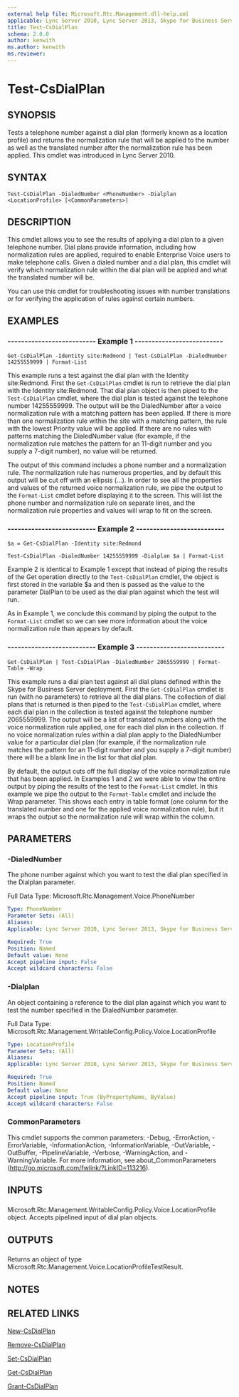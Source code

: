 ```yaml
---
external help file: Microsoft.Rtc.Management.dll-help.xml
applicable: Lync Server 2010, Lync Server 2013, Skype for Business Server 2015, Skype for Business Server 2019
title: Test-CsDialPlan
schema: 2.0.0
author: kenwith
ms.author: kenwith
ms.reviewer:
---
```


# Test-CsDialPlan

## SYNOPSIS
Tests a telephone number against a dial plan (formerly known as a location profile) and returns the normalization rule that will be applied to the number as well as the translated number after the normalization rule has been applied.
This cmdlet was introduced in Lync Server 2010.


## SYNTAX

```
Test-CsDialPlan -DialedNumber <PhoneNumber> -Dialplan <LocationProfile> [<CommonParameters>]
```

## DESCRIPTION
This cmdlet allows you to see the results of applying a dial plan to a given telephone number.
Dial plans provide information, including how normalization rules are applied, required to enable Enterprise Voice users to make telephone calls.
Given a dialed number and a dial plan, this cmdlet will verify which normalization rule within the dial plan will be applied and what the translated number will be.

You can use this cmdlet for troubleshooting issues with number translations or for verifying the application of rules against certain numbers.


## EXAMPLES

### -------------------------- Example 1 --------------------------
```
Get-CsDialPlan -Identity site:Redmond | Test-CsDialPlan -DialedNumber 14255559999 | Format-List
```

This example runs a test against the dial plan with the Identity site:Redmond.
First the `Get-CsDialPlan` cmdlet is run to retrieve the dial plan with the Identity site:Redmond.
That dial plan object is then piped to the `Test-CsDialPlan` cmdlet, where the dial plan is tested against the telephone number 14255559999.
The output will be the DialedNumber after a voice normalization rule with a matching pattern has been applied.
If there is more than one normalization rule within the site with a matching pattern, the rule with the lowest Priority value will be applied.
If there are no rules with patterns matching the DialedNumber value (for example, if the normalization rule matches the pattern for an 11-digit number and you supply a 7-digit number), no value will be returned.

The output of this command includes a phone number and a normalization rule.
The normalization rule has numerous properties, and by default this output will be cut off with an ellipsis (...).
In order to see all the properties and values of the returned voice normalization rule, we pipe the output to the `Format-List` cmdlet before displaying it to the screen.
This will list the phone number and normalization rule on separate lines, and the normalization rule properties and values will wrap to fit on the screen.


### -------------------------- Example 2 --------------------------
```
$a = Get-CsDialPlan -Identity site:Redmond

Test-CsDialPlan -DialedNumber 14255559999 -Dialplan $a | Format-List
```

Example 2 is identical to Example 1 except that instead of piping the results of the Get operation directly to the `Test-CsDialPlan` cmdlet, the object is first stored in the variable $a and then is passed as the value to the parameter DialPlan to be used as the dial plan against which the test will run.

As in Example 1, we conclude this command by piping the output to the `Format-List` cmdlet so we can see more information about the voice normalization rule than appears by default.


### -------------------------- Example 3 --------------------------
```
Get-CsDialPlan | Test-CsDialPlan -DialedNumber 2065559999 | Format-Table -Wrap
```

This example runs a dial plan test against all dial plans defined within the Skype for Business Server deployment.
First the `Get-CsDialPlan` cmdlet is run (with no parameters) to retrieve all the dial plans.
The collection of dial plans that is returned is then piped to the `Test-CsDialPlan` cmdlet, where each dial plan in the collection is tested against the telephone number 2065559999.
The output will be a list of translated numbers along with the voice normalization rule applied, one for each dial plan in the collection.
If no voice normalization rules within a dial plan apply to the DialedNumber value for a particular dial plan (for example, if the normalization rule matches the pattern for an 11-digit number and you supply a 7-digit number) there will be a blank line in the list for that dial plan.

By default, the output cuts off the full display of the voice normalization rule that has been applied.
In Examples 1 and 2 we were able to view the entire output by piping the results of the test to the `Format-List` cmdlet.
In this example we pipe the output to the `Format-Table` cmdlet and include the Wrap parameter.
This shows each entry in table format (one column for the translated number and one for the applied voice normalization rule), but it wraps the output so the normalization rule will wrap within the column.


## PARAMETERS

### -DialedNumber
The phone number against which you want to test the dial plan specified in the Dialplan parameter.

Full Data Type: Microsoft.Rtc.Management.Voice.PhoneNumber

```yaml
Type: PhoneNumber
Parameter Sets: (All)
Aliases: 
Applicable: Lync Server 2010, Lync Server 2013, Skype for Business Server 2015, Skype for Business Server 2019

Required: True
Position: Named
Default value: None
Accept pipeline input: False
Accept wildcard characters: False
```

### -Dialplan
An object containing a reference to the dial plan against which you want to test the number specified in the DialedNumber parameter.

Full Data Type: Microsoft.Rtc.Management.WritableConfig.Policy.Voice.LocationProfile

```yaml
Type: LocationProfile
Parameter Sets: (All)
Aliases: 
Applicable: Lync Server 2010, Lync Server 2013, Skype for Business Server 2015, Skype for Business Server 2019

Required: True
Position: Named
Default value: None
Accept pipeline input: True (ByPropertyName, ByValue)
Accept wildcard characters: False
```

### CommonParameters
This cmdlet supports the common parameters: -Debug, -ErrorAction, -ErrorVariable, -InformationAction, -InformationVariable, -OutVariable, -OutBuffer, -PipelineVariable, -Verbose, -WarningAction, and -WarningVariable. For more information, see about_CommonParameters (http://go.microsoft.com/fwlink/?LinkID=113216).

## INPUTS

###  
Microsoft.Rtc.Management.WritableConfig.Policy.Voice.LocationProfile object.
Accepts pipelined input of dial plan objects.

## OUTPUTS

###  
Returns an object of type Microsoft.Rtc.Management.Voice.LocationProfileTestResult.

## NOTES

## RELATED LINKS

[New-CsDialPlan](New-CsDialPlan.md)

[Remove-CsDialPlan](Remove-CsDialPlan.md)

[Set-CsDialPlan](Set-CsDialPlan.md)

[Get-CsDialPlan](Get-CsDialPlan.md)

[Grant-CsDialPlan](Grant-CsDialPlan.md)

